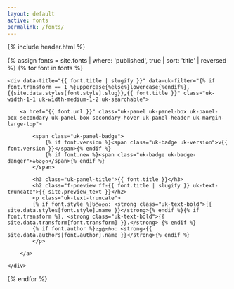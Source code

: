 ```yaml
---
layout: default
active: fonts
permalink: /fonts/
---
```


{% include header.html %}

<div id="uk-grid" class="uk-grid" data-uk-grid="{controls: '#filters', animation: false, duration: 0}">

  {% assign fonts = site.fonts | where: 'published', true | sort: 'title' | reversed %}
  {% for font in fonts %}

    <div data-title="{{ font.title | slugify }}" data-uk-filter="{% if font.transform == 1 %}uppercase{%else%}lowercase{%endif%},{{site.data.styles[font.style].slug}},{{ font.title }}" class="uk-width-1-1 uk-width-medium-1-2 uk-searchable">

        <a href="{{ font.url }}" class="uk-panel uk-panel-box uk-panel-box-secondary uk-panel-box-secondary-hover uk-panel-header uk-margin-large-top">

            <span class="uk-panel-badge">
                {% if font.version %}<span class="uk-badge uk-version">v{{ font.version }}</span>{% endif %}
                {% if font.new %}<span class="uk-badge uk-badge-danger">ახალი</span>{% endif %}
            </span>

            <h3 class="uk-panel-title">{{ font.title }}</h3>
            <h2 class="f-preview ff-{{ font.title | slugify }} uk-text-truncate">{{ site.preview_text }}</h2>
            <p class="uk-text-truncate">
            {% if font.style %}სტილი: <strong class="uk-text-bold">{{ site.data.styles[font.style].name }}</strong>{% endif %}{% if font.transform %}, <strong class="uk-text-bold">{{ site.data.transform[font.transform] }}.</strong> {% endif %}
            {% if font.author %}ავტორი: <strong>{{ site.data.authors[font.author].name }}</strong>{% endif %}
            </p>

        </a>

    </div>
  {% endfor %}

</div>
